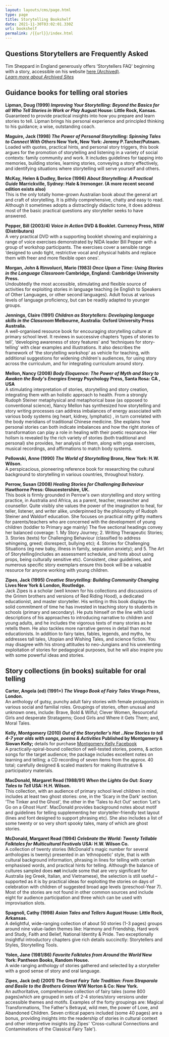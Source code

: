 ```yaml
---
layout: layouts/cms/page.html
type: page
title: Storytelling Bookshelf
date: 2021-11-30T03:02:01.330Z
url: bookshelf
permalink: /{{url}}/index.html
---
```

<div id="faq">

## Questions Storytellers are Frequently Asked

Tim Sheppard in England generously offers ‘Storytellers FAQ' beginning with a story, accessible on his website [here (Archived)](https://web.archive.org/web/20200227124008/http://www.timsheppard.co.uk/story/faq.html).\
*[Learn more about Archived Sites](/internet-archive/)*

</div>

<div id="improving-your-craft">

## **Guidance books for telling oral stories**

**Lipman, Doug (1999) *Improving Your Storytelling: Beyond the Basics for all Who Tell Stories in Work or Play* August House: Little Rock, Kansas.**\
Guaranteed to provide practical insights into how you prepare and learn stories to tell. Lipman brings his personal experience and principled thinking to his guidance; a wise, outstanding coach.

**Maguire, Jack (1998) *The Power of Personal Storytelling: Spinning Tales to Connect With Others* New York, New York: Jeremy P.Tarcher/Putnam.**\
Loaded with quotes, practical hints, and personal story triggers, this book argues for the promotion of storytelling and listening in a variety of social contexts: family community and work. It includes guidelines for tapping into memories, building stories, learning stories, conveying a story effectively, and identifying situations where storytelling will serve yourself and others.

**McKay, Helen & Dudley, Berice (1996) *About Storytelling: A Practical Guide* Marrickville, Sydney: Hale & Iremonger. (A more recent second edition exists also)**\
This is the only totally home-grown Australian book about the general art and craft of storytelling. It is pithily comprehensive, chatty and easy to read. Although it sometimes adopts a distractingly didactic tone, it does address most of the basic practical questions any storyteller seeks to have answered.

**Pepper, Bill (2003/4) *Voice in Action* DVD & Booklet. Currency Press, NSW (Distributors)**\
A very practical DVD with a supporting booklet showing and explaining a range of voice exercises demonstrated by NIDA leader Bill Pepper with a group of workshop participants. The exercises cover a sensible range ‘designed to undo tight, restrictive vocal and physical habits and replace them with freer and more flexible open ones'.

**Morgan, John & Rinvolucri, Mario (1983) *Once Upon a Time: Using Stories in the Language Classroom* Cambridge, England: Cambridge University Press.**\
Undoubtedly the most accessible, stimulating and flexible source of activities for exploiting stories in language teaching (ie English to Speakers of Other Languages, or other second languages). Adult focus at various levels of language proficiency, but can be readily adapted to younger groups.

**Jennings, Claire (1991) *Children as Storytellers: Developing language skills in the Classroom* Melbourne, Australia: Oxford University Press Australia.**\
A well-organised resource book for encouraging storytelling culture at primary school level. It reviews in successive chapters ‘types of stories to tell', ‘developing awareness of story features' and ‘techniques for story-telling' with clear examples and illustrations. It also describes the framework of ‘the storytelling workshop' as vehicle for teaching, with additional suggestions for widening children's audiences, for using story across the curriculum, and for integrating curriculum around story.

**Mellon, Nancy (2008) *Body Eloquence: The Power of Myth and Story to Awaken the Body's Energies* Energy Psychology Press, Santa Rosa: CA , USA**\
A stimulating interpretation of stories, storytelling and story creation, integrating them with an holistic approach to health. From a strongly Rudoph Steiner metaphysical and metaphorical base (as opposed to conventional science), Nancy Mellon has synthesized how storytelling and story writing processes can address imbalances of energy associated with various body systems (eg heart, kidney, lymphatic) , in turn correlated with the body meridians of traditional Chinese medicine. She explains how personal stories can both indicate imbalances and how the right stories of transformation can play a role in healing with their poetic resonance. Her holism is revealed by the rich variety of stories (both traditional and personal) she provides, her analysis of them, along with yoga exercises, musical recordings, and affirmations to match body systems.

**Pellowski, Anne (1990) *The World of Storytelling* Bronx, New York: H.W. Wilson.**\
A perspicacious, pioneering reference book for researching the cultural background to storytelling in various countries, throughout history.

**Perrow, Susan (2008) *Healing Stories for Challenging Behaviour* Hawthorne Press: Gloucestershire, UK.**\
This book is firmly grounded in Perrow's own storytelling and story writing practice, in Australia and Africa, as a parent, teacher, researcher and counsellor. Quite visibly she values the power of the imagination to heal, for teller, listener, and writer alike, underpinned by the philosophy of Rudoph Steiner and Waldorf education. She focuses on practical nitty gritty matters for parents/teachers who are concerned with the development of young children (toddler to Primary age mainly) The five sectional headings convey her balanced coverage: 1. My Story Journey; 2. Writing Therapeutic Stories; 3. Stories (texts) for Challenging Behaviour (classified to address whingeing, greed; disrespect, bullying etc); 4. Stories for Challenging Situations (eg new baby, illness in family, separation anxiety); and 5. The Art of Storytelling(includes an assessment schedule, and hints about using props, being culturally sensitive etc). Consistent, clear guidelines, and numerous specific story exemplars ensure this book will be a valuable resource for anyone working with young children.

**Zipes, Jack (1995) *Creative Storytelling: Building Community Changing* Lives New York & London, Routledge.**\
Jack Zipes is a scholar (well known for his collections and discussions of the Grimm brothers and versions of Red Riding Hood), a dedicated educationist, and master storyteller. His writing in this book displays the solid commitment of time he has invested in teaching story to students in schools (primary and secondary). He puts himself on the line with lucid descriptions of his approaches to introducing narrative to children and young adults, and he includes the vigorous texts of many stories as he retells them. He also tackles more narrative genres in detail than most educationists. In addition to fairy tales, fables, legends, and myths, he addresses tall tales, Utopian and Wishing Tales, and science fiction. You may disagree with his strong attitudes to neo-Jungians and his unrelenting exploitation of stories for pedagogical purposes, but he will also inspire you with some powerful ideas and stories.

</div>

<div id="story-collections">

## **Story collections (in books) suitable for oral telling**

**Carter, Angela (ed) (1991+) *The Virago Book of Fairy Tales* Virago Press, London.**\
An anthology of gutsy, punchy adult fairy stories with female protagonists in various social and familial roles. Groupings of stories, often unusual and unknown ones, include: Brave, Bold & Wilful; Clever Women, Resourceful Girls and desperate Stratagems; Good Girls and Where it Gets Them; and, Moral Tales.

**Kelly, Montgomery (2010) *Out of the Storyteller's Hat ..New Stories to tell 4-7 year olds with songs, poems & Activities* Published by Montgomery & Siovan Kelly;** details for purchase [Montgomery Kelly Facebook](https://www.facebook.com/Montgomery-Kelly-Out-of-the-Storytellers-Hat-109945745762980/)\
A practically-spiral-bound collection of well-tested stories, poems, & action songs for the target audience; the package includes excellent notes on learning and telling; a CD recording of seven items from the approx. 40 total; carefully designed & scaled masters for making illustrative & participatory materials.

**MacDonald, Margaret Read (1988/91) *When the Lights Go Out: Scary Tales to Tell* USA: H.H. Wilson.**\
This collection, with an audience of primary school level children in mind, includes at least two ghost stories: one, in the ‘Scary in the Dark' section ‘The Tinker and the Ghost', the other in the ‘Tales to Act Out' section ‘Let's Go on a Ghost Hunt'. MacDonald provides background notes about motif and guidelines for telling supplementing her storyteller-friendly text layout (lines and font designed to support phrasing etc). She also includes a list of some twenty or so very short spooky tales, many of which are ghost stories.

**McDonald, Margaret Read (1994) *Celebrate the World: Twenty Tellable Folktales for Multicultural Festivals* USA: H.W. Wilson Co.**\
A collection of twenty stories (McDonald's magic number for several anthologies is twenty) presented in an ‘ethnopoetic' style, that is with cultural background information, phrasing in lines for telling with certain emphasised words, and practical hints for telling. Although the balance of cultures sampled does **not** include some that are very significant for Australia (eg Greek, Italian, and Vietnamese), the selection is still useful – supported as it is by practical ideas for exploiting the stories on days of celebration with children of suggested broad age levels (preschool-Year 7). Most of the stories are not found in other common sources and include eight for audience participation and three which can be used with improvisation slots.

**Spagnoli, Cathy (1998) *Asian Tales and Tellers* August House: Little Rock, Arkansas.**\
A delightful, wide-ranging collection of about 50 stories (1-3 pages) groups around nine value-laden themes like: Harmony and Friendship, Hard work and Study, Faith and Belief, National Identity & Pride. Two exceptionally insightful introductory chapters give rich details succinctly: Storytellers and Styles, Storytelling Tools.

**Yolen, Jane (1981/86) *Favorite Folktales from Around the World* New York: Pantheon Books, Random House.**\
A wide ranging anthology of stories gathered and selected by a storyteller with a good sense of story and oral language.

**Zipes, Jack (ed) (2001) *The Great Fairy Tale Tradition: From Straparola and Basile to the Brothers Grimm* WW Norton & Co: New York.**\
An authoritative, comprehensive collection of fairy tales (some 800 pages)which are grouped in sets of 2-4 stories/story versions under accessible themes and motifs. Examples of the forty groupings are: Magical Transformations, The Father's Betrayal, wild men, the power of Love, and Abandoned Children. Seven critical papers included (some 40 pages) are a bonus, providing insights into the readership of stories in cultural context and other interpretive insights (eg Zipes' ‘Cross-cultural Connections and Contaminations of the Classical Fairy Tale').

</div>